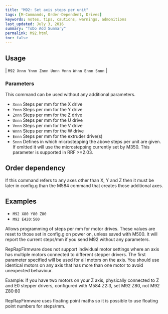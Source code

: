 ```yaml
---
title: "M92: Set axis steps per unit" 
tags: [M-Commands, Order-Dependent, Drives]
keywords: notes, tips, cautions, warnings, admonitions
last_updated: July 3, 2016
summary: "ToDo Add Summary"
permalink: M92.html
toc: false
---
```



## Usage ##

| `M92 Xnnn Ynnn Znnn Unnn Vnnn Wnnn Ennn Snnn` | 


### Parameters ###

This command can be used without any additional parameters.
+ `Xnnn` Steps per mm for the X drive
+ `Ynnn` Steps per mm for the Y drive
+ `Znnn` Steps per mm for the Z drive
+ `Unnn` Steps per mm for the U drive
+ `Vnnn` Steps per mm for the V drive
+ `Wnnn` Steps per mm for the W drive
+ `Ennn` Steps per mm for the extruder drive(s)
+ `Snnn` Defines in which microstepping the above steps per unit are given. If omitted it will use the microstepping currently set by M350. This parameter is supported in RRF >=2.03.

## Order dependency ##

If this command refers to any axes other than X, Y and Z then it must be later in config.g than the M584 command that creates those additional axes.

## Examples ##

+ `M92 X80 Y80 Z80`
+ `M92 E420:500`

Allows programming of steps per mm for motor drives. These values are reset to those set in config.g on power on, unless saved with M500. It will report the current steps/mm if you send M92 without any parameters.

RepRapFirmware does not support individual motor settings where an axis has multiple motors connected to different stepper drivers. The first parameter specified will be used for all motors on the axis. You should use identical motors on any axis that has more than one motor to avoid unexpected behaviour.

Example: If you have two motors on your Z axis, physically connected to Z and E0 stepper drivers, configured with M584 Z2:3, set M92 Z80, not M92 Z80:80

RepRapFirmware uses floating point maths so it is possible to use floating point numbers for steps/mm.
